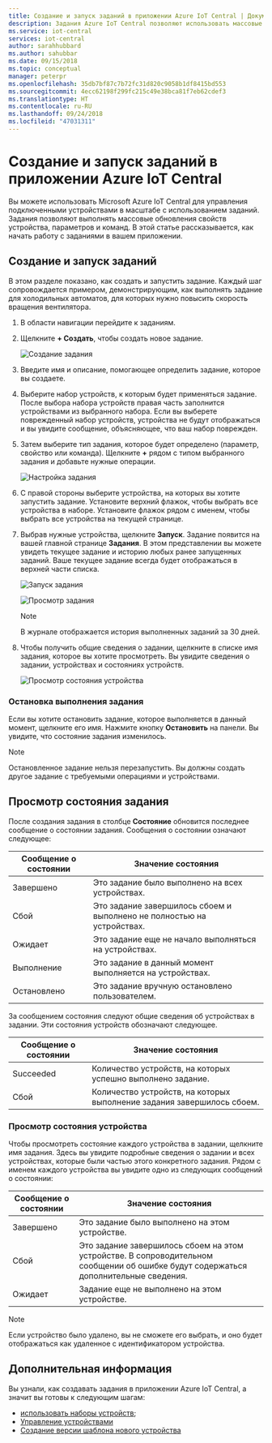```yaml
---
title: Создание и запуск заданий в приложении Azure IoT Central | Документация Майкрософт
description: Задания Azure IoT Central позволяют использовать массовые функции управления устройствами, такие как обновление свойства устройства, настройка или выполнение команды.
ms.service: iot-central
services: iot-central
author: sarahhubbard
ms.author: sahubbar
ms.date: 09/15/2018
ms.topic: conceptual
manager: peterpr
ms.openlocfilehash: 35db7bf87c7b72fc31d820c9058b1df8415bd553
ms.sourcegitcommit: 4ecc62198f299fc215c49e38bca81f7eb62cdef3
ms.translationtype: HT
ms.contentlocale: ru-RU
ms.lasthandoff: 09/24/2018
ms.locfileid: "47031311"
---
```

# <a name="create-and-run-a-job-in-your-azure-iot-central-application"></a>Создание и запуск заданий в приложении Azure IoT Central

Вы можете использовать Microsoft Azure IoT Central для управления подключенными устройствами в масштабе с использованием заданий. Задания позволяют выполнять массовые обновления свойств устройства, параметров и команд. В этой статье рассказывается, как начать работу с заданиями в вашем приложении.

## <a name="create-and-run-a-job"></a>Создание и запуск заданий

В этом разделе показано, как создать и запустить задание. Каждый шаг сопровождается примером, демонстрирующим, как выполнять задание для холодильных автоматов, для которых нужно повысить скорость вращения вентилятора.

1. В области навигации перейдите к заданиям.

1. Щелкните **+ Создать**, чтобы создать новое задание.

    ![Создание задания](./media/howto-run-a-job/createnewjob.png)

1. Введите имя и описание, помогающее определить задание, которое вы создаете.

1. Выберите набор устройств, к которым будет применяться задание. После выбора набора устройств правая часть заполнится устройствами из выбранного набора. Если вы выберете поврежденный набор устройств, устройства не будут отображаться и вы увидите сообщение, объясняющее, что ваш набор поврежден.

1. Затем выберите тип задания, которое будет определено (параметр, свойство или команда). Щелкните **+** рядом с типом выбранного задания и добавьте нужные операции.

    ![Настройка задания](./media/howto-run-a-job/configurejob.png)

1. С правой стороны выберите устройства, на которых вы хотите запустить задание. Установите верхний флажок, чтобы выбрать все устройства в наборе. Установите флажок рядом с именем, чтобы выбрать все устройства на текущей странице.

1. Выбрав нужные устройства, щелкните **Запуск**. Задание появится на вашей главной странице **Задания**. В этом представлении вы можете увидеть текущее задание и историю любых ранее запущенных заданий. Ваше текущее задание всегда будет отображаться в верхней части списка.

    ![Запуск задания](./media/howto-run-a-job/runjob.png)

    ![Просмотр задания](./media/howto-run-a-job/viewjob.png)

    > [!NOTE]
    > В журнале отображается история выполненных заданий за 30 дней.

1. Чтобы получить общие сведения о задании, щелкните в списке имя задания, которое вы хотите просмотреть. Вы увидите сведения о задании, устройствах и состояниях устройств.

    ![Просмотр состояния устройства](./media/howto-run-a-job/viewdevicestatus.png)

### <a name="stop-a-running-job"></a>Остановка выполнения задания

Если вы хотите остановить задание, которое выполняется в данный момент, щелкните его имя. Нажмите кнопку **Остановить** на панели. Вы увидите, что состояние задания изменилось.

> [!NOTE]
> Остановленное задание нельзя перезапустить. Вы должны создать другое задание с требуемыми операциями и устройствами.

## <a name="view-the-job-status"></a>Просмотр состояния задания

После создания задания в столбце **Состояние** обновится последнее сообщение о состоянии задания. Сообщения о состоянии означают следующее:

| Сообщение о состоянии       | Значение состояния                                          |
| -------------------- | ------------------------------------------------------- |
| Завершено            | Это задание было выполнено на всех устройствах.              |
| Сбой               | Это задание завершилось сбоем и выполнено не полностью на устройствах.  |
| Ожидает              | Это задание еще не начало выполняться на устройствах.        |
| Выполнение              | Это задание в данный момент выполняется на устройствах.             |
| Остановлено              | Это задание вручную остановлено пользователем.           |

За сообщением состояния следуют общие сведения об устройствах в задании. Эти состояния устройств обозначают следующее.

| Сообщение о состоянии       | Значение состояния                                                     |
| -------------------- | ------------------------------------------------------------------ |
| Succeeded            | Количество устройств, на которых успешно выполнено задание.  |
| Сбой               | Количество устройств, на которых выполнение задания завершилось сбоем.      |

### <a name="view-the-device-status"></a>Просмотр состояния устройства

Чтобы просмотреть состояние каждого устройства в задании, щелкните имя задания. Здесь вы увидите подробные сведения о задании и всех устройствах, которые были частью этого конкретного задания. Рядом с именем каждого устройства вы увидите одно из следующих сообщений о состоянии:

| Сообщение о состоянии       | Значение состояния                                                                |
| -------------------- | ----------------------------------------------------------------------------- |
| Завершено            | Это задание было выполнено на этом устройстве.                                     |
| Сбой               | Это задание завершилось сбоем на этом устройстве. В сопроводительном сообщении об ошибке будут содержаться дополнительные сведения.  |
| Ожидает              | Задание еще не выполнено на этом устройстве.                                  |

> [!NOTE]
> Если устройство было удалено, вы не сможете его выбрать, и оно будет отображаться как удаленное с идентификатором устройства.

## <a name="next-steps"></a>Дополнительная информация

Вы узнали, как создавать задания в приложении Azure IoT Central, а значит вы готовы к следующим шагам:

- [использовать наборы устройств](howto-use-device-sets.md);
- [Управление устройствами](howto-manage-devices.md)
- [Создание версии шаблона нового устройства](howto-version-devicetemplate.md)
